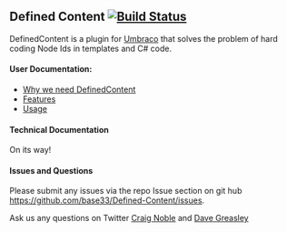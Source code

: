 ## Defined Content [![Build Status](https://travis-ci.org/base33/Defined-Content.svg?branch=master)](https://travis-ci.org/base33/Defined-Content)

DefinedContent is a plugin for [Umbraco](http://www.umbraco.com) that solves the problem of hard coding Node Ids in templates and C# code.

#### User Documentation:
 - [Why we need DefinedContent](https://github.com/base33/Defined-Content/wiki/Why-we-need-DefinedContent)
 - [Features](https://github.com/base33/Defined-Content/wiki/Features)
 - [Usage](https://github.com/base33/Defined-Content/wiki/Usage)


#### Technical Documentation
On its way!


#### Issues and Questions
Please submit any issues via the repo Issue section on git hub https://github.com/base33/Defined-Content/issues. 

Ask us any questions on Twitter [Craig Noble](https://twitter.com/craignoble1989) and [Dave Greasley](https://twitter.com/D4veGreasley)
